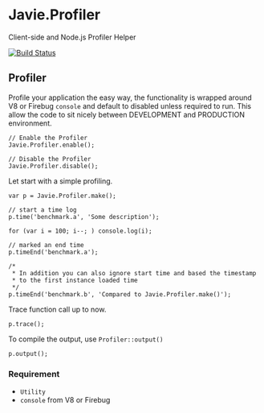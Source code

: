 Javie.Profiler
========

Client-side and Node.js Profiler Helper

[![Build Status](https://secure.travis-ci.org/javie/profiler.png?branch=master)](http://travis-ci.org/javie/profiler)

## Profiler

Profile your application the easy way, the functionality is wrapped around V8 or Firebug `console` and default to disabled unless required to run. This allow the code to sit nicely between DEVELOPMENT and PRODUCTION environment.

    // Enable the Profiler
	Javie.Profiler.enable();

	// Disable the Profiler
	Javie.Profiler.disable(); 

Let start with a simple profiling. 

	var p = Javie.Profiler.make();
	
	// start a time log
	p.time('benchmark.a', 'Some description');

	for (var i = 100; i--; ) console.log(i);

	// marked an end time
	p.timeEnd('benchmark.a');

	/* 
     * In addition you can also ignore start time and based the timestamp 
	 * to the first instance loaded time
	 */
	p.timeEnd('benchmark.b', 'Compared to Javie.Profiler.make()');

Trace function call up to now.

	p.trace();

To compile the output, use `Profiler::output()`
	
	p.output();

	
### Requirement

* `Utility`
* `console` from V8 or Firebug
